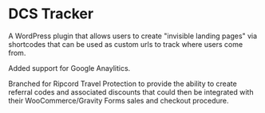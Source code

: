 DCS Tracker
================

A WordPress plugin that allows users to create "invisible landing pages" via shortcodes that can be used as custom urls
to track where users come from. 

Added support for Google Anaylitics.

Branched for Ripcord Travel Protection to provide the ability to create referral codes and associated discounts that could
then be integrated with their WooCommerce/Gravity Forms sales and checkout procedure.
